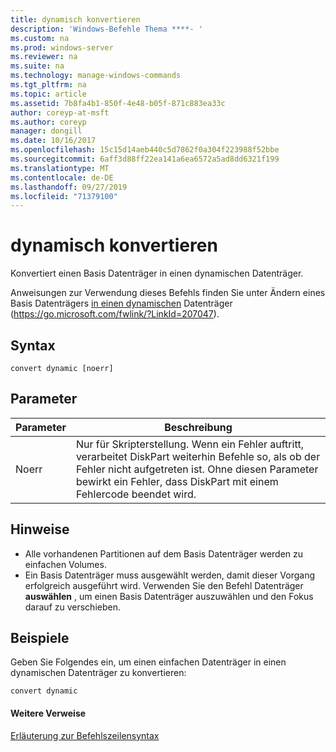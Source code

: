 ```yaml
---
title: dynamisch konvertieren
description: 'Windows-Befehle Thema ****- '
ms.custom: na
ms.prod: windows-server
ms.reviewer: na
ms.suite: na
ms.technology: manage-windows-commands
ms.tgt_pltfrm: na
ms.topic: article
ms.assetid: 7b8fa4b1-850f-4e48-b05f-871c883ea33c
author: coreyp-at-msft
ms.author: coreyp
manager: dongill
ms.date: 10/16/2017
ms.openlocfilehash: 15c15d14aeb440c5d7862f0a304f223988f52bbe
ms.sourcegitcommit: 6aff3d88ff22ea141a6ea6572a5ad8dd6321f199
ms.translationtype: MT
ms.contentlocale: de-DE
ms.lasthandoff: 09/27/2019
ms.locfileid: "71379100"
---
```

# <a name="convert-dynamic"></a>dynamisch konvertieren



Konvertiert einen Basis Datenträger in einen dynamischen Datenträger.

Anweisungen zur Verwendung dieses Befehls finden Sie unter Ändern eines Basis Datenträgers [in einen dynamischen](https://go.microsoft.com/fwlink/?LinkId=207047) Datenträger (https://go.microsoft.com/fwlink/?LinkId=207047).

## <a name="syntax"></a>Syntax

```
convert dynamic [noerr]
```

## <a name="parameters"></a>Parameter

|Parameter|Beschreibung|
|---------|-----------|
|Noerr|Nur für Skripterstellung. Wenn ein Fehler auftritt, verarbeitet DiskPart weiterhin Befehle so, als ob der Fehler nicht aufgetreten ist. Ohne diesen Parameter bewirkt ein Fehler, dass DiskPart mit einem Fehlercode beendet wird.|

## <a name="remarks"></a>Hinweise

-   Alle vorhandenen Partitionen auf dem Basis Datenträger werden zu einfachen Volumes.
-   Ein Basis Datenträger muss ausgewählt werden, damit dieser Vorgang erfolgreich ausgeführt wird. Verwenden Sie den Befehl Datenträger **auswählen** , um einen Basis Datenträger auszuwählen und den Fokus darauf zu verschieben.

## <a name="BKMK_examples"></a>Beispiele

Geben Sie Folgendes ein, um einen einfachen Datenträger in einen dynamischen Datenträger zu konvertieren:
```
convert dynamic
```

#### <a name="additional-references"></a>Weitere Verweise

[Erläuterung zur Befehlszeilensyntax](command-line-syntax-key.md)

